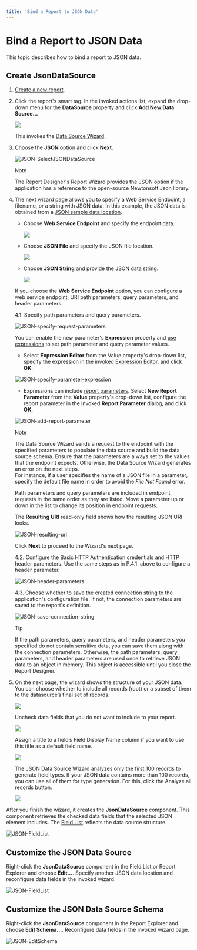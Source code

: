 ```yaml
---
title: 'Bind a Report to JSON Data'
---
```


# Bind a Report to JSON Data

This topic describes how to bind a report to JSON data.

## Create JsonDataSource

1. [Create a new report](../add-new-reports.md).

2. Click the report's smart tag. In the invoked actions list, expand the drop-down menu for the **DataSource** property and click **Add New Data Source...**
	
	![](../../../../images/eurd-win-report-smart-tag-add-new-data-source.png)

    This invokes the [Data Source Wizard](../report-designer-tools/data-source-wizard.md).

3. Choose the **JSON** option and click **Next**.
	
	![JSON-SelectJSONDataSource](../../../../images/eurd-win-JSON-SelectJSONDataSource.png)

    > [!Note]
    > The Report Designer's Report Wizard provides the JSON option if the application has a reference to the open-source Newtonsoft.Json library.

4. The next wizard page allows you to specify a Web Service Endpoint, a filename, or a string with JSON data. In this example, the JSON data is obtained from a [JSON sample data location](https://northwind.now.sh/api/customers).

    - Choose **Web Service Endpoint** and specify the endpoint data.

        ![](../../../../images/eurd-win-JSON-URISource.png)

    - Choose **JSON File** and specify the JSON file location.

        ![](../../../../images/eurd-win-JSON-File.png)

    - Choose **JSON String** and provide the JSON data string.

        ![](../../../../images/eurd-win-JSON-String.png) 

    If you choose the **Web Service Endpoint** option, you can configure a web service endpoint, URI path parameters, query parameters, and header parameters.

    4.1. Specify path parameters and query parameters.

    ![JSON-specify-request-parameters](../../../../images/eurd-win-JSON-specify-request-parameters.png)

    You can enable the new parameter's **Expression** property and [use expressions](../use-expressions.md) to set path parameter and query parameter values.

    - Select **Expression Editor** from the Value property's drop-down list, specify the expression in the invoked [Expression Editor](../use-expressions/expressions-overview.md#expression-editor), and click **OK**.

    ![JSON-specify-parameter-expression](../../../../images/eurd-win-JSON-path-parameter-specify-expression.png)

    - Expressions can include [report parameters](../use-report-parameters.md). Select **New Report Parameter** from the **Value** property's drop-down list, configure the report parameter in the invoked **Report Parameter** dialog, and click **OK**.

    ![JSON-add-report-parameter](../../../../images/eurd-win-JSON-add-report-parameter.png)

    > [!NOTE]
    > The Data Source Wizard sends a request to the endpoint with the specified parameters to populate the data source and build the data source schema. Ensure that the parameters are always set to the values that the endpoint expects. Otherwise, the Data Source Wizard generates an error on the next steps.  
    > For instance, if a user specifies the name of a JSON file in a parameter, specify the default file name in order to avoid the *File Not Found* error.

    Path parameters and query parameters are included in endpoint requests in the same order as they are listed. Move a parameter up or down in the list to change its position in endpoint requests.

    The **Resulting URI** read-only field shows how the resulting JSON URI looks.

    ![JSON-resulting-uri](../../../../images/eurd-win-JSON-resulting-uri.png)

    Click **Next** to proceed to the Wizard's next page.

    4.2. Configure the Basic HTTP Authentication credentials and HTTP header parameters. Use the same steps as in P.4.1. above to configure a header parameter.

    ![JSON-header-parameters](../../../../images/eurd-win-JSON-header-parameters.png)

    4.3. Choose whether to save the created connection string to the application's configuration file. If not, the connection parameters are saved to the report's definition.

    ![JSON-save-connection-string](../../../../images/eurd-win-JSON-save-connection-string.png)

    > [!Tip]
    > If the path parameters, query parameters, and header parameters you specified do not contain sensitive data, you can save them along with the connection parameters. Otherwise, the path parameters, query parameters, and header parameters are used once to retrieve JSON data to an object in memory. This object is accessible until you close the Report Designer.

5. On the next page, the wizard shows the structure of your JSON data. You can choose whether to include all records (root) or a subset of them to the datasource’s final set of records.

    ![](../../../../images/JSON-SelectRootElement.png)

    Uncheck data fields that you do not want to include to your report.

    ![](../../../../images/JSON-EnableDisableFields.png)

    Assign a title to a field’s Field Display Name column if you want to use this title as a default field name.

    ![](../../../../images/JSON-EditFieldNames.png)

    The JSON Data Source Wizard analyzes only the first 100 records to generate field types. If your JSON data contains more than 100 records, you can use all of them for type generation. For this, click the Analyze all records button.

    ![](../../../../images/json-wizard-analyze-all-records-button.png)

After you finish the wizard, it creates the **JsonDataSource** component. This component retrieves the checked data fields that the selected JSON element includes. The [Field List](../report-designer-tools/ui-panels/field-list.md) reflects the data source structure.
 
![JSON-FieldList](../../../../images/eurd-win-JSON-FieldList.png)

## Customize the JSON Data Source

Right-click the **JsonDataSource** component in the Field List or Report Explorer and choose **Edit...**. Specify another JSON data location and reconfigure data fields in the invoked wizard.

![JSON-FieldList](../../../../images/eurd-win-JSON-Edit.png)


## Customize the JSON Data Source Schema

Right-click the **JsonDataSource** component in the Report Explorer and choose **Edit Schema...**. Reconfigure data fields in the invoked wizard page.

![JSON-EditSchema](../../../../images/eurd-win-JSON-EditSchema.png)


